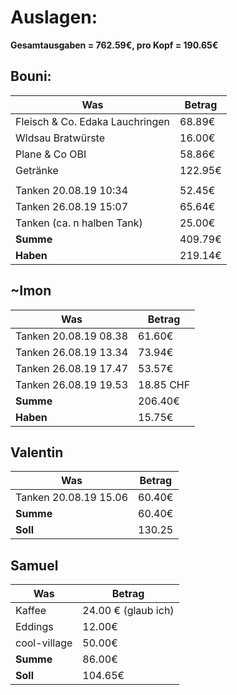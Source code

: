 # Auslagen:

**Gesamtausgaben = 762.59€, pro Kopf = 190.65€**

## Bouni:

| Was | Betrag |
| ------------- | ------------- |
| Fleisch & Co. Edaka Lauchringen | 68.89€ |
| Wldsau Bratwürste | 16.00€ |
| Plane & Co OBI | 58.86€ |
| Getränke | 122.95€ |
| | |
| Tanken 20.08.19 10:34 | 52.45€ |
| Tanken 26.08.19 15:07 | 65.64€ |
| Tanken (ca. n halben Tank) | 25.00€ |
| **Summe** | 409.79€ |
| **Haben** | 219.14€ |

## ~Imon
| Was | Betrag |
| ------------- | ------------- |
|Tanken 20.08.19 08.38|61.60€|
|Tanken 26.08.19 13.34|73.94€|
|Tanken 26.08.19 17.47|53.57€|
|Tanken 26.08.19 19.53|18.85 CHF|
| **Summe** | 206.40€ |
| **Haben** | 15.75€ |

## Valentin
| Was | Betrag |
| ------------- | ------------- |
|Tanken 20.08.19 15.06|60.40€|
| **Summe** | 60.40€ |
| **Soll** | 130.25 |

## Samuel

| Was | Betrag |
| ------------- | ------------- |
| Kaffee | 24.00 € (glaub ich) |
| Eddings | 12.00€ |
| cool-village | 50.00€ |
| **Summe** | 86.00€ |
| **Soll** | 104.65€ |



